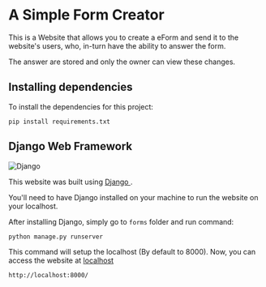 # A Simple Form Creator

This is a Website that allows you to create a eForm and send it to the website's users, who, in-turn have the ability to answer the form.

The answer are stored and only the owner can view these changes.


## Installing dependencies

To install the dependencies for this project:

`pip install requirements.txt`


## Django Web Framework

![Django](https://s3-us-west-2.amazonaws.com/swapwp/static/sites/4/2016/02/26204742/3475465970_4a84f6c4dd_o.png)


This website was built using [ Django ](https://www.djangoproject.com/).

You'll need to have Django installed on your machine to run the website on your localhost.

After installing Django, simply go to `forms` folder and run command:

`python manage.py runserver`

This command will setup the localhost (By default to 8000). Now, you can access the website at [ localhost ](http://localhost:8000/)

`http://localhost:8000/`

